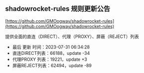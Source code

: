 ## shadowrocket-rules 规则更新公告

[https://github.com/GMOogway/shadowrocket-rules](https://github.com/GMOogway/shadowrocket-rules)

提供全面的直连（DIRECT）、代理（PROXY）、屏蔽（REJECT）列表
- 最后 更新 时间：2023-07-31 06:34:28
- 直连DIRECT列表：66188，update -34
- 代理PROXY 列表：19221，update +3
- 屏蔽REJECT列表：62494，update -89